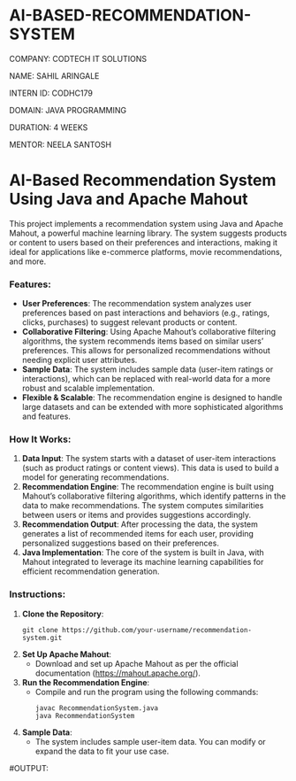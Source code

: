 # AI-BASED-RECOMMENDATION-SYSTEM

COMPANY: CODTECH IT SOLUTIONS

NAME: SAHIL ARINGALE

INTERN ID: CODHC179

DOMAIN: JAVA PROGRAMMING

DURATION: 4 WEEKS

MENTOR: NEELA SANTOSH

# AI-Based Recommendation System Using Java and Apache Mahout

This project implements a recommendation system using Java and Apache Mahout, a powerful machine learning library. The system suggests products or content to users based on their preferences and interactions, making it ideal for applications like e-commerce platforms, movie recommendations, and more.

### Features:
- **User Preferences**: The recommendation system analyzes user preferences based on past interactions and behaviors (e.g., ratings, clicks, purchases) to suggest relevant products or content.
- **Collaborative Filtering**: Using Apache Mahout’s collaborative filtering algorithms, the system recommends items based on similar users’ preferences. This allows for personalized recommendations without needing explicit user attributes.
- **Sample Data**: The system includes sample data (user-item ratings or interactions), which can be replaced with real-world data for a more robust and scalable implementation.
- **Flexible & Scalable**: The recommendation engine is designed to handle large datasets and can be extended with more sophisticated algorithms and features.

### How It Works:
1. **Data Input**: The system starts with a dataset of user-item interactions (such as product ratings or content views). This data is used to build a model for generating recommendations.
2. **Recommendation Engine**: The recommendation engine is built using Mahout’s collaborative filtering algorithms, which identify patterns in the data to make recommendations. The system computes similarities between users or items and provides suggestions accordingly.
3. **Recommendation Output**: After processing the data, the system generates a list of recommended items for each user, providing personalized suggestions based on their preferences.
4. **Java Implementation**: The core of the system is built in Java, with Mahout integrated to leverage its machine learning capabilities for efficient recommendation generation.

### Instructions:
1. **Clone the Repository**:
   ```
   git clone https://github.com/your-username/recommendation-system.git
   ```
2. **Set Up Apache Mahout**:
   - Download and set up Apache Mahout as per the official documentation (https://mahout.apache.org/).
3. **Run the Recommendation Engine**:
   - Compile and run the program using the following commands:
     ```
     javac RecommendationSystem.java
     java RecommendationSystem
     ```
4. **Sample Data**:
   - The system includes sample user-item data. You can modify or expand the data to fit your use case.

#OUTPUT: 

